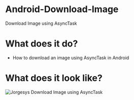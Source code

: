 # Android-Download-Image
 Download Image using AsyncTask


# What does it do?

* How to download an image using AsyncTask in Android

# What does it look like?

![Jorgesys  Download Image using AsyncTask](https://i.stack.imgur.com/1cWa4.png)
